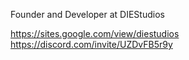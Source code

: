 Founder and Developer at DIEStudios

https://sites.google.com/view/diestudios
https://discord.com/invite/UZDvFB5r9y
